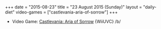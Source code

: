 +++
date = "2015-08-23"
title = "23 August 2015 (Sunday)"
layout = "daily-diet"
video-games = ["castlevania-aria-of-sorrow"]
+++


* Video Game: [Castlevania: Aria of Sorrow](/video-games/castlevania-aria-of-sorrow) {WiiUVC} /b/